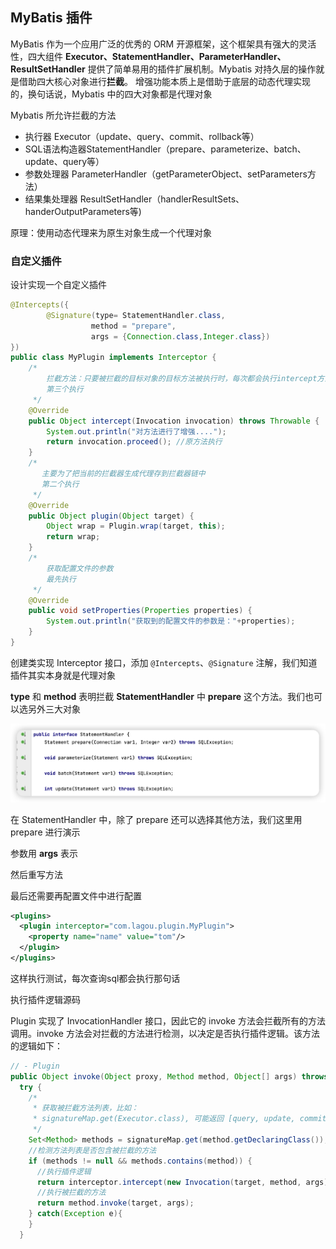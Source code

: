 ## MyBatis 插件

MyBatis 作为一个应用广泛的优秀的 ORM 开源框架，这个框架具有强大的灵活性，四大组件 **Executor、StatementHandler、ParameterHandler、ResultSetHandler** 提供了简单易用的插件扩展机制。Mybatis 对持久层的操作就是借助四大核心对象进行**拦截**。 增强功能本质上是借助于底层的动态代理实现的，换句话说，Mybatis 中的四大对象都是代理对象

Mybatis 所允许拦截的方法

+ 执行器 Executor（update、query、commit、rollback等）
+ SQL语法构造器StatementHandler（prepare、parameterize、batch、update、query等）
+ 参数处理器 ParameterHandler（getParameterObject、setParameters方法）
+ 结果集处理器 ResultSetHandler（handlerResultSets、handerOutputParameters等)

原理：使用动态代理来为原生对象生成一个代理对象



### 自定义插件

设计实现一个自定义插件

```java
@Intercepts({
        @Signature(type= StatementHandler.class,
                  method = "prepare",
                  args = {Connection.class,Integer.class})
})
public class MyPlugin implements Interceptor {
    /*
        拦截方法：只要被拦截的目标对象的目标方法被执行时，每次都会执行intercept方法
        第三个执行
     */
    @Override
    public Object intercept(Invocation invocation) throws Throwable {
        System.out.println("对方法进行了增强....");
        return invocation.proceed(); //原方法执行
    }
    /*
       主要为了把当前的拦截器生成代理存到拦截器链中
       第二个执行
     */
    @Override
    public Object plugin(Object target) {
        Object wrap = Plugin.wrap(target, this);
        return wrap;
    }
    /*
        获取配置文件的参数
        最先执行
     */
    @Override
    public void setProperties(Properties properties) {
        System.out.println("获取到的配置文件的参数是："+properties);
    }
}

```

创建类实现 Interceptor 接口，添加 `@Intercepts`、`@Signature` 注解，我们知道插件其实本身就是代理对象

**type** 和 **method** 表明拦截 **StatementHandler** 中 **prepare** 这个方法。我们也可以选另外三大对象

![image-20230113115749770](images/Mybatis%20插件/image-20230113115749770.png)

在 StatementHandler 中，除了 prepare 还可以选择其他方法，我们这里用 prepare 进行演示

参数用 **args** 表示

然后重写方法

最后还需要再配置文件中进行配置

```xml
<plugins>
  <plugin interceptor="com.lagou.plugin.MyPlugin">
    <property name="name" value="tom"/>
  </plugin>
</plugins>
```

这样执行测试，每次查询sql都会执行那句话



执行插件逻辑源码

Plugin 实现了 InvocationHandler 接口，因此它的 invoke 方法会拦截所有的方法调用。invoke 方法会对拦截的方法进行检测，以决定是否执行插件逻辑。该方法的逻辑如下：

```java
// - Plugin
public Object invoke(Object proxy, Method method, Object[] args) throws Throwable {
  try {
    /*
     * 获取被拦截⽅法列表，⽐如：
     * signatureMap.get(Executor.class), 可能返回 [query, update, commit]
     */
    Set<Method> methods = signatureMap.get(method.getDeclaringClass());
    //检测⽅法列表是否包含被拦截的⽅法
    if (methods != null && methods.contains(method)) {
      //执⾏插件逻辑
      return interceptor.intercept(new Invocation(target, method, args));
      //执⾏被拦截的⽅法
      return method.invoke(target, args);
    } catch(Exception e){
    }
  }
```



